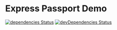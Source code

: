 # Express Passport Demo

[![dependencies Status](https://david-dm.org/marcobiedermann/express-passport/status.svg)](https://david-dm.org/marcobiedermann/express-passport)
[![devDependencies Status](https://david-dm.org/marcobiedermann/express-passport/dev-status.svg)](https://david-dm.org/marcobiedermann/express-passport?type=dev)
